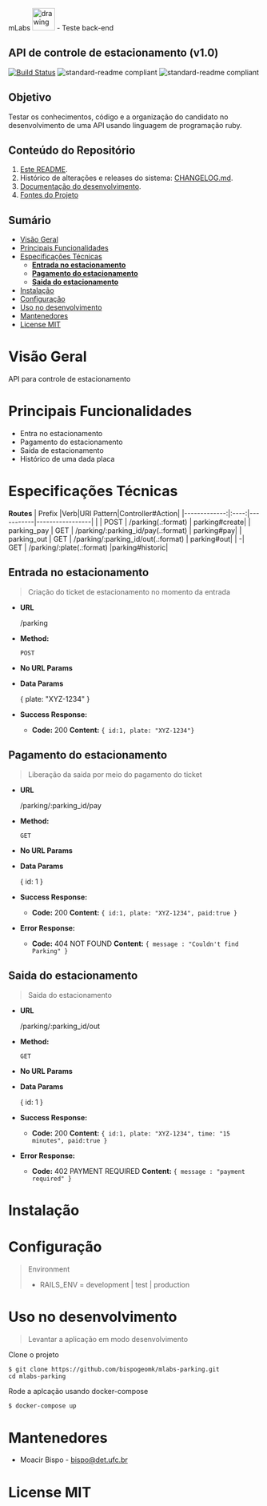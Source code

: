 mLabs <img src="https://avatars1.githubusercontent.com/u/29802441?s=200&v=4" alt="drawing" width="45px"/> - Teste back-end

## API de controle de estacionamento (v1.0)

[![Build Status](https://drone.geomk.com.br/api/badges/bispo/parking/status.svg)](https://drone.geomk.com.br/bispo/parking) ![standard-readme compliant](https://img.shields.io/badge/ruby-2.6.5-brightgreen.svg?style=flat-square) ![standard-readme compliant](https://img.shields.io/badge/rails-6-brightgreen.svg?style=flat-square)

## Objetivo

Testar os conhecimentos, código e a organização do candidato no desenvolvimento de uma API usando linguagem de programação ruby.

## Conteúdo do Repositório

1. [Este README](README.md).
2. Histórico de alterações e releases do sistema: [CHANGELOG.md](CHANGELOG.md).
3. [Documentação do desenvolvimento](HOWTO.md).
4. [Fontes do Projeto](/source/mlabs-parking)

## Sumário

- [Visão Geral](#vis%c3%a3o-geral)
- [Principais Funcionalidades](#principais-funcionalidades)
- [Especificações Técnicas](#especifica%c3%a7%c3%b5es-t%c3%a9cnicas)
  - [**Entrada no estacionamento**](#entrada-no-estacionamento)
  - [**Pagamento do estacionamento**](#pagamento-do-estacionamento)
  - [**Saida do estacionamento**](#saida-do-estacionamento)
- [Instalação](#instala%c3%a7%c3%a3o)
- [Configuração](#configura%c3%a7%c3%a3o)
- [Uso no desenvolvimento](#uso-no-desenvolvimento)
- [Mantenedores](#mantenedores)
- [License MIT](#license-mit)


# Visão Geral

API para controle de estacionamento

# Principais Funcionalidades

- Entra no estacionamento
- Pagamento do estacionamento
- Saída de estacionamento
- Histórico de uma dada placa

# Especificações Técnicas

**Routes**
| Prefix |Verb|URI Pattern|Controller#Action|
|-------------:|:----:|-----------|-----------------|
|              | POST |   /parking(.:format)                 | parking#create|
|  parking_pay | GET  |   /parking/:parking_id/pay(.:format) | parking#pay|
|  parking_out | GET  |   /parking/:parking_id/out(.:format) | parking#out|
|             -| GET  |   /parking/:plate(.:format)  |parking#historic|

**Entrada no estacionamento**
----
>  Criação do ticket de estacionamento no momento da entrada

* **URL**

  /parking

* **Method:**
  
  `POST`
  
*  **No URL Params**

* **Data Params**

  { plate: "XYZ-1234" }

* **Success Response:**
  
  * **Code:** 200
    **Content:** `{ id:1, plate: "XYZ-1234"}`


**Pagamento do estacionamento**
----
>  Liberação da saida por meio do pagamento do ticket

* **URL**

  /parking/:parking_id/pay

* **Method:**
  
  `GET`
  
*  **No URL Params**

* **Data Params**

  { id: 1 }

* **Success Response:**
  
  * **Code:** 200
    **Content:** `{ id:1, plate: "XYZ-1234", paid:true }`
 
* **Error Response:**

  * **Code:** 404 NOT FOUND
    **Content:** `{ message : "Couldn't find Parking" }`

**Saida do estacionamento**
----
>  Saida do estacionamento

* **URL**

  /parking/:parking_id/out

* **Method:**
  
  `GET`
  
*  **No URL Params**

* **Data Params**

  { id: 1 }

* **Success Response:**
  
  * **Code:** 200
    **Content:** `{ id:1, plate: "XYZ-1234", time: "15 minutes", paid:true }`
 
* **Error Response:**

  * **Code:** 402 PAYMENT REQUIRED
    **Content:** `{ message : "payment required" }`


# Instalação

# Configuração

> Environment
>
> - RAILS_ENV = development | test | production
> 

# Uso no desenvolvimento

> Levantar a aplicação em modo desenvolvimento

Clone o projeto
```
$ git clone https://github.com/bispogeomk/mlabs-parking.git
cd mlabs-parking
```

Rode a aplcação usando docker-compose

```bash
$ docker-compose up
```


# Mantenedores
 - Moacir Bispo - <bispo@det.ufc.br>

# License MIT

